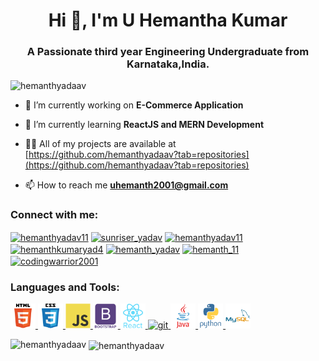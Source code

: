 <h1 align="center">Hi 👋, I'm U Hemantha Kumar</h1>
<h3 align="center">A Passionate third year Engineering Undergraduate from Karnataka,India.</h3>

<p align="left"> <img src="https://komarev.com/ghpvc/?username=hemanthyadaav&label=Profile%20views&color=0e75b6&style=flat" alt="hemanthyadaav" /> </p>

- 🔭 I’m currently working on **E-Commerce Application**

- 🌱 I’m currently learning **ReactJS and MERN Development**

- 👨‍💻 All of my projects are available at [https://github.com/hemanthyadaav?tab=repositories](https://github.com/hemanthyadaav?tab=repositories)

- 📫 How to reach me **uhemanth2001@gmail.com**

<h3 align="left">Connect with me:</h3>
<p align="left">
<a href="https://linkedin.com/in/hemanthyadav11" target="_blank"><img align="center" src="https://cdn.jsdelivr.net/npm/simple-icons@3.0.1/icons/linkedin.svg" alt="hemanthyadav11" height="30" width="40" /></a>
<a href="https://instagram.com/sunriser_yadav" target="_blank"><img align="center" src="https://cdn.jsdelivr.net/npm/simple-icons@3.0.1/icons/instagram.svg" alt="sunriser_yadav" height="30" width="40" /></a>
<a href="https://www.codechef.com/users/hemanthyadav11" target="_blank"><img align="center" src="https://cdn.jsdelivr.net/npm/simple-icons@3.1.0/icons/codechef.svg" alt="hemanthyadav11" height="30" width="40" /></a>
<a href="https://www.hackerrank.com/hemanthkumaryad4" target="_blank"><img align="center" src="https://cdn.jsdelivr.net/npm/simple-icons@3.0.1/icons/hackerrank.svg" alt="hemanthkumaryad4" height="30" width="40" /></a>
<a href="https://codeforces.com/profile/hemanth_yadav" target="_blank"><img align="center" src="https://cdn.jsdelivr.net/npm/simple-icons@3.0.1/icons/codeforces.svg" alt="hemanth_yadav" height="30" width="40" /></a>
<a href="https://www.leetcode.com/hemanth_11" target="_blank"><img align="center" src="https://cdn.jsdelivr.net/npm/simple-icons@3.0.1/icons/leetcode.svg" alt="hemanth_11" height="30" width="40" /></a>
<a href="https://auth.geeksforgeeks.org/user/codingwarrior01/profile" target="_blank"><img align="center" src="https://cdn.jsdelivr.net/npm/simple-icons@3.0.1/icons/geeksforgeeks.svg" alt="codingwarrior2001" height="30" width="40" /></a>
</p>

<h3 align="left">Languages and Tools:</h3>

 <a href="https://www.w3.org/html/" target="_blank"> <img src="https://raw.githubusercontent.com/devicons/devicon/7a4ca8aa871d6dca81691e018d31eed89cb70a76/icons/html5/html5-original-wordmark.svg" alt="html5" width="40" height="40"/> </a> 
   <a href="https://www.w3schools.com/css/" target="_blank"> <img src="https://raw.githubusercontent.com/devicons/devicon/7a4ca8aa871d6dca81691e018d31eed89cb70a76/icons/css3/css3-original-wordmark.svg" alt="css3" width="40" height="40"/> </a> 
   <a href="https://developer.mozilla.org/en-US/docs/Web/JavaScript" target="_blank"> <img src="https://raw.githubusercontent.com/devicons/devicon/7a4ca8aa871d6dca81691e018d31eed89cb70a76/icons/javascript/javascript-original.svg" alt="javascript" width="40" height="40"/> </a> 
<a href="https://getbootstrap.com" target="_blank"> <img src="https://raw.githubusercontent.com/devicons/devicon/7a4ca8aa871d6dca81691e018d31eed89cb70a76/icons/bootstrap/bootstrap-plain-wordmark.svg" alt="bootstrap" width="40" height="40"/> </a> 
  <a href="https://reactjs.org/" target="_blank"> <img src="https://raw.githubusercontent.com/devicons/devicon/7a4ca8aa871d6dca81691e018d31eed89cb70a76/icons/react/react-original-wordmark.svg" alt="react" width="40" height="40"/> </a>
  <a href="https://git-scm.com/" target="_blank"> <img src="https://www.vectorlogo.zone/logos/git-scm/git-scm-icon.svg" alt="git" width="40" height="40"/> </a> 
  <a href="https://www.java.com" target="_blank"> <img src="https://raw.githubusercontent.com/devicons/devicon/7a4ca8aa871d6dca81691e018d31eed89cb70a76/icons/java/java-original-wordmark.svg" alt="java" width="40" height="40"/> </a>
  <a href="https://www.python.org" target="_blank"> <img src="https://raw.githubusercontent.com/devicons/devicon/7a4ca8aa871d6dca81691e018d31eed89cb70a76/icons/python/python-original-wordmark.svg" alt="python" width="40" height="40"/> </a>
   <a href="https://www.mysql.com/" target="_blank"> <img src="https://raw.githubusercontent.com/devicons/devicon/7a4ca8aa871d6dca81691e018d31eed89cb70a76/icons/mysql/mysql-original-wordmark.svg" alt="react" width="40" height="40"/> </a>
  
<!--   <a href="https://www.mongodb.com/" target="_blank"> <img src="https://devicons.github.io/devicon/devicon.git/icons/mongodb/mongodb-original-wordmark.svg" alt="mongodb" width="40" height="40"/> </a>  -->
<!--   <a href="https://nodejs.org" target="_blank"> <img src="https://devicons.github.io/devicon/devicon.git/icons/nodejs/nodejs-original-wordmark.svg" alt="nodejs" width="40" height="40"/> </a> -->
<!--   <a href="https://www.oracle.com/" target="_blank"> <img src="https://devicons.github.io/devicon/devicon.git/icons/oracle/oracle-original.svg" alt="oracle" width="40" height="40"/> </a> -->
<!--   <a href="https://postman.com" target="_blank"> <img src="https://www.vectorlogo.zone/logos/getpostman/getpostman-icon.svg" alt="postman" width="40" height="40"/> </a> -->
<!--   <a href="https://scikit-learn.org/" target="_blank"> <img src="https://upload.wikimedia.org/wikipedia/commons/0/05/Scikit_learn_logo_small.svg" alt="scikit_learn" width="40" height="40"/> </a> </p> -->

<p><img align="left" src="https://github-readme-stats.vercel.app/api/top-langs?username=hemanthyadaav&show_icons=true&locale=en&layout=compact" alt="hemanthyadaav" /></p>

<p>&nbsp;<img align="center" src="https://github-readme-stats.vercel.app/api?username=hemanthyadaav&show_icons=true&locale=en" alt="hemanthyadaav" /></p>
